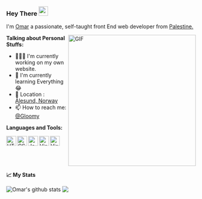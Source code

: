 ### Hey There <img src="https://media.giphy.com/media/hvRJCLFzcasrR4ia7z/giphy.gif" width="25px">
I'm [Omar]() a passionate, self-taught front End web developer from [Palestine.](https://goo.gl/maps/gV2fT1teCQorM6gx9)

  <img align="right" alt="GIF" src="https://media.giphy.com/media/nUg011pWqiUReijzrH/giphy.gif" width="339" height="350" />


**Talking about Personal Stuffs:**

- 👨🏽‍💻 I'm currently working on my own website.
- 🌱 I'm currently learning Everything 😂
- 📌 Location : [Ålesund, Norway](https://goo.gl/maps/jja9rokThXgucP167)
- 📫 How to reach me: [@Gloomy]()

**Languages and Tools:**  

<a href="https://www.w3schools.com/html/default.asp" target="_blank"> <img align="left" alt="HTML5" width="26px" src="https://cdn4.iconfinder.com/data/icons/social-media-logos-6/512/96-html5-512.png"/> </a>
<a href="https://www.w3schools.com/css/default.asp" target="_blank"> <img align="left" alt="CSS3" width="26px" src="https://cdn4.iconfinder.com/data/icons/social-media-logos-6/512/121-css3-512.png"/> </a>
<a href="https://www.w3schools.com/js/default.asp" target="_blank"> <img align="left" alt="JavaScript" width="26px" src="https://cdn.iconscout.com/icon/free/png-512/javascript-2752148-2284965.png"/> </a>
<a href="https://www.w3schools.com/python/default.asp" target="_blank"> <img align="left" alt="Visual Studio Code" width="26px" src="https://cdn4.iconfinder.com/data/icons/logos-and-brands/512/267_Python_logo-256.png"/> </a>

<a href="https://code.visualstudio.com/download" target="_blank"> <img align="left" alt="Visual Studio Code" width="26px" src="https://upload.wikimedia.org/wikipedia/commons/thumb/9/9a/Visual_Studio_Code_1.35_icon.svg/1024px-Visual_Studio_Code_1.35_icon.svg.png"/> </a>
ㅤ
ㅤ
ㅤ
ㅤ
ㅤ
ㅤ
ㅤ
ㅤ
ㅤ
ㅤ
ㅤ
ㅤ
ㅤ
ㅤ

**📈 My Stats**

<img align="center" src="https://github-readme-stats-gloomyg.vercel.app/api?username=gloomyg&show_icons=true&include_all_commits=true&theme=material-palenight" alt="Omar's github stats" />
<img align="center" src="https://github-readme-stats-gloomyg.vercel.app/api/top-langs/?username=gloomyg&layout=compact&theme=material-palenight" />


